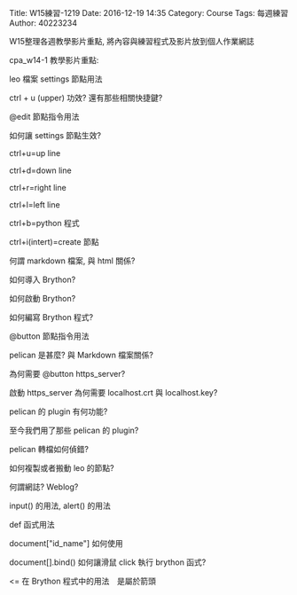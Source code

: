 Title: W15練習-1219
Date: 2016-12-19 14:35
Category: Course
Tags: 每週練習
Author: 40223234

<!-- PELICAN_END_SUMMARY -->

<!-- 導入 Brython 標準程式庫 -->

<script type="text/javascript" 
    src="https://cdn.rawgit.com/brython-dev/brython/master/www/src/brython_dist.js">
</script>

<!-- 啟動 Brython -->
<script>
window.onload=function(){
brython(1);
}
</script>

W15整理各週教學影片重點, 將內容與練習程式及影片放到個人作業網誌

cpa_w14-1 教學影片重點:

leo 檔案 settings 節點用法

ctrl + u (upper) 功效? 還有那些相關快捷鍵?


@edit 節點指令用法

如何讓 settings 節點生效?

ctrl+u=up line

ctrl+d=down line

ctrl+r=right line

ctrl+l=left line

ctrl+b=python 程式

ctrl+i(intert)=create 節點

何謂 markdown 檔案, 與 html 關係?

如何導入 Brython?

如何啟動 Brython?

如何編寫 Brython 程式?

@button 節點指令用法

pelican 是甚麼? 與 Markdown 檔案關係?

為何需要 @button https_server?

啟動 https_server 為何需要 localhost.crt 與 localhost.key?

pelican 的 plugin 有何功能?

至今我們用了那些 pelican 的 plugin?

pelican 轉檔如何偵錯?

如何複製或者搬動 leo 的節點?

何謂網誌? Weblog?

input() 的用法, alert() 的用法

def 函式用法

document["id_name"] 如何使用

document[].bind() 如何讓滑鼠 click 執行 brython 函式?

<= 在 Brython 程式中的用法　是屬於箭頭

